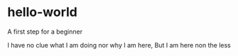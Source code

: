 # hello-world
A first step for a beginner

I have no clue what I am doing nor why I am here,
But I am here non the less
